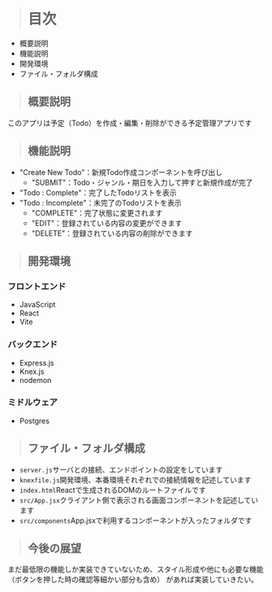 > # 目次

- 概要説明
- 機能説明
- 開発環境
- ファイル・フォルダ構成

> ## 概要説明

このアプリは予定（Todo）を作成・編集・削除ができる予定管理アプリです

> ## 機能説明

- "Create New Todo"：新規Todo作成コンポーネントを呼び出し
    - "SUBMIT"：Todo・ジャンル・期日を入力して押すと新規作成が完了
- "Todo : Complete"：完了したTodoリストを表示
- "Todo : Incomplete"：未完了のTodoリストを表示
    - "COMPLETE"：完了状態に変更されます
    - "EDIT"：登録されている内容の変更ができます
    - "DELETE"：登録されている内容の削除ができます

> ## 開発環境

### フロントエンド

- JavaScript
- React
- Vite

### バックエンド

- Express.js
- Knex.js
- nodemon

### ミドルウェア

- Postgres

> ## ファイル・フォルダ構成

- `server.js`サーバとの接続、エンドポイントの設定をしています
- `knexfile.js`開発環境、本番環境それぞれでの接続情報を記述しています
- `index.html`Reactで生成されるDOMのルートファイルです
- `src/App.jsx`クライアント側で表示される画面コンポーネントを記述しています
- `src/components`App.jsxで利用するコンポーネントが入ったフォルダです

> ## 今後の展望

まだ最低限の機能しか実装できていないため、スタイル形成や他にも必要な機能（ボタンを押した時の確認等細かい部分も含め）
があれば実装していきたい。

